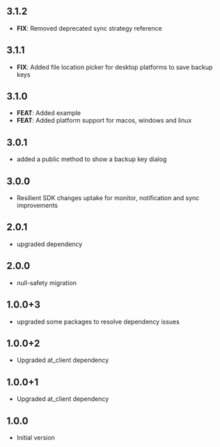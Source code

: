 ## 3.1.2
- **FIX**: Removed deprecated sync strategy reference
## 3.1.1
- **FIX**: Added file location picker for desktop platforms to save backup keys

## 3.1.0
- **FEAT**: Added example
- **FEAT**: Added platform support for macos, windows and linux

## 3.0.1
- added a public method to show a backup key dialog

## 3.0.0
- Resilient SDK changes uptake for monitor, notification and sync improvements

## 2.0.1
- upgraded dependency

## 2.0.0
- null-safety migration

## 1.0.0+3
- upgraded some packages to resolve dependency issues

## 1.0.0+2
- Upgraded at_client dependency

## 1.0.0+1
- Upgraded at_client dependency

## 1.0.0
- Initial version
